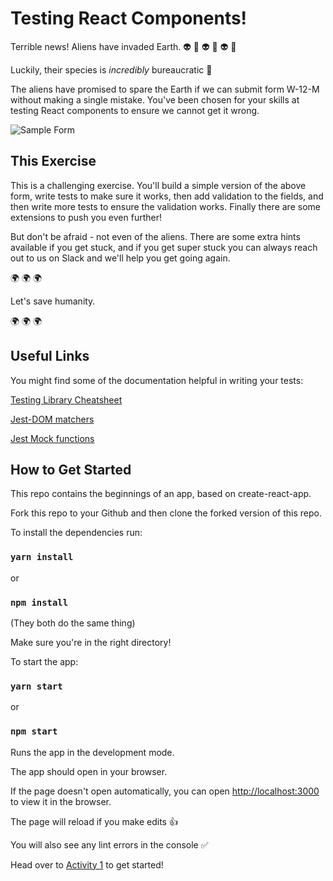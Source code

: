 # Testing React Components!

Terrible news! Aliens have invaded Earth. 👽 👾 👽 👾 👽 👾

Luckily, their species is _incredibly_ bureaucratic 📝

The aliens have promised to spare the Earth if we can submit form W-12-M without making a single mistake. You've been chosen for your skills at testing React components to ensure we cannot get it wrong.

![Sample Form](./public/sample-form.png)

## This Exercise

This is a challenging exercise. You'll build a simple version of the above form, write tests to make sure it works, then add validation to the fields, and then write more tests to ensure the validation works. Finally there are some extensions to push you even further!

But don't be afraid - not even of the aliens. There are some extra hints available if you get stuck, and if you get super stuck you can always reach out to us on Slack and we'll help you get going again.

🌍 🌍 🌍

Let's save humanity.

🌍 🌍 🌍

## Useful Links

You might find some of the documentation helpful in writing your tests:

[Testing Library Cheatsheet](https://testing-library.com/docs/react-testing-library/cheatsheet/)

[Jest-DOM matchers](https://github.com/testing-library/jest-dom)

[Jest Mock functions](https://jestjs.io/docs/mock-functions)

## How to Get Started

This repo contains the beginnings of an app, based on create-react-app.

Fork this repo to your Github and then clone the forked version of this repo.

To install the dependencies run:

### `yarn install`

or

### `npm install`

(They both do the same thing)

Make sure you're in the right directory!

To start the app:

### `yarn start`

or

### `npm start`

Runs the app in the development mode.

The app should open in your browser.

If the page doesn't open automatically, you can open [http://localhost:3000](http://localhost:3000) to view it in the browser.

The page will reload if you make edits 👍

You will also see any lint errors in the console ✅

Head over to [Activity 1](./activities/activity_1.md) to get started!
